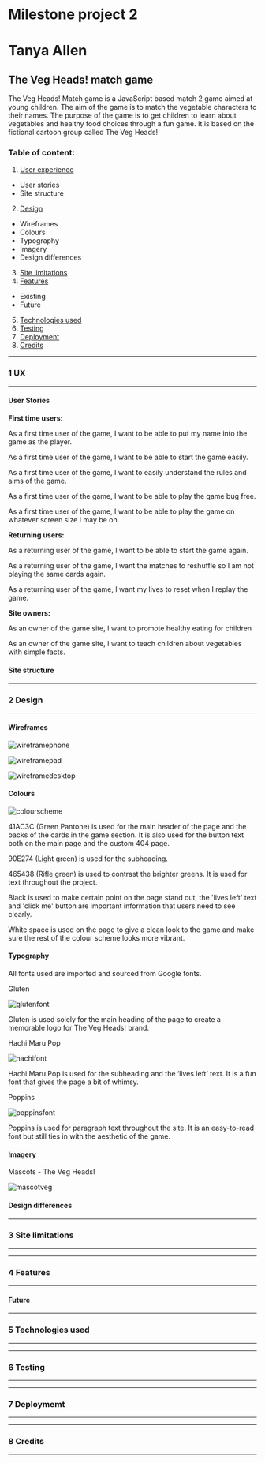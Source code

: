 # Milestone project 2
# Tanya Allen
## The Veg Heads! match game

The Veg Heads! Match game is a JavaScript based match 2 game aimed at young children. The aim of the game is to match the vegetable characters to their names. The purpose of the game is to get children to learn about vegetables and healthy food choices through a fun game. It is based on the fictional cartoon group called The Veg Heads! 

### Table of content:
1. [User experience](#1-ux)
* User stories
* Site structure
2. [Design](#2-design)
* Wireframes
* Colours
* Typography
* Imagery
* Design differences
3. [Site limitations](#3-site-limitations)
4. [Features](#4-features)
* Existing
* Future
5. [Technologies used](#5-technologies-used)
6. [Testing](#6-testing)
7. [Deployment](#7-deploymemt)
8. [Credits](#8-credits)

---
### 1 UX
---
#### User Stories

**First time users:**

As a first time user of the game, I want to be able to put my name into the game as the player.

As a first time user of the game, I want to be able to start the game easily.

As a first time user of the game, I want to easily understand the rules and aims of the game. 

As a first time user of the game, I want to be able to play the game bug free. 

As a first time user of the game, I want to be able to play the game on whatever screen size I may be on. 


**Returning users:**

As a returning user of the game, I want to be able to start the game again.

As a returning user of the game, I want the matches to reshuffle so I am not playing the same cards again.

As a returning user of the game, I want my lives to reset when I replay the game. 

**Site owners:**

As an owner of the game site, I want to promote healthy eating for children

As an owner of the game site, I want to teach children about vegetables with simple facts.

#### Site structure

---
### 2 Design
---

#### Wireframes

![wireframephone](../docs/imgs/Phone.png)

![wireframepad](../docs/imgs/Pad.png)

![wireframedesktop](../docs/imgs/Desktop.png)

#### Colours

![colourscheme](../docs/imgs/colours.jpg)

41AC3C (Green Pantone) is used for the main header of the page and the backs of the cards in the game section. It is also used for the button text both on the main page and the custom 404 page. 

90E274 (Light green) is used for the subheading. 

465438 (Rifle green) is used to contrast the brighter greens. It is used for text throughout the project. 

Black is used to make certain point on the page stand out, the 'lives left' text and 'click me' button are important information that users need to see clearly. 

White space is used on the page to give a clean look to the game and make sure the rest of the colour scheme looks more vibrant. 

#### Typography

All fonts used are imported and sourced from Google fonts. 

Gluten

![glutenfont](../docs/imgs/glutenfont.jpg)

Gluten is used solely for the main heading of the page to create a memorable logo for The Veg Heads! brand. 

Hachi Maru Pop

![hachifont](../docs/imgs/hachifont.jpg)

Hachi Maru Pop is used for the subheading and the ‘lives left’ text. It is a fun font that gives the page a bit of whimsy. 

Poppins

![poppinsfont](../docs/imgs/poppinsfont.jpg)

Poppins is used for paragraph text throughout the site. It is an easy-to-read font but still ties in with the aesthetic of the game. 

#### Imagery 

Mascots - The Veg Heads! 

![mascotveg](../docs/imgs/Veg.jpg)

#### Design differences

---
### 3 Site limitations
---
---
### 4 Features
---
#### Future
---
### 5 Technologies used
---
---
### 6 Testing
---
---
### 7 Deploymemt
---
---
### 8 Credits
---

